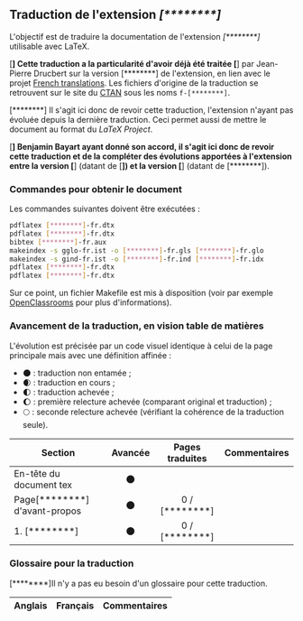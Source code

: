 ## Traduction de l'extension *[********]*

L'objectif est de traduire la documentation de l'extension *[********]* utilisable avec LaTeX. 

[********] Cette traduction a la particularité d'avoir déjà été traitée [********] par Jean-Pierre Drucbert sur la version [********] de l'extension, en lien avec le projet [French translations](https://www.ctan.org/pkg/french-translations). Les fichiers d'origine de la traduction se retrouvent sur le site du [CTAN](https://www.ctan.org/tex-archive/info/french-translations/macros/latex/required/tools) sous les noms `f-[********]`.

[********] Il s'agit ici donc de revoir cette traduction, l'extension n'ayant pas évoluée depuis la dernière traduction. Ceci permet aussi de mettre le document au format du *LaTeX Project*.

[********] Benjamin Bayart ayant donné son accord, il s'agit ici donc de revoir cette traduction et de la compléter des évolutions apportées à l'extension entre la version [********] (datant de [********]) et la version [********] (datant de [********]).

### Commandes pour obtenir le document

Les commandes suivantes doivent être exécutées :

```bash
pdflatex [********]-fr.dtx
pdflatex [********]-fr.dtx
bibtex [********]-fr.aux
makeindex -s gglo-fr.ist -o [********]-fr.gls [********]-fr.glo
makeindex -s gind-fr.ist -o [********]-fr.ind [********]-fr.idx
pdflatex [********]-fr.dtx
pdflatex [********]-fr.dtx
```

Sur ce point, un fichier Makefile est mis à disposition (voir par exemple [OpenClassrooms](https://openclassrooms.com/courses/compilez-sous-gnu-linux#/id/r-1130480) pour plus d'informations).


### Avancement de la traduction, en vision table de matières

L'évolution est précisée par un code visuel identique à celui de la page principale mais avec une définition affinée :

- :new_moon: : traduction non entamée ;
- :waxing_crescent_moon: : traduction en cours ;
- :first_quarter_moon: : traduction achevée ;
- :waxing_gibbous_moon: : première relecture achevée (comparant original et traduction) ; 
- :full_moon: : seconde relecture achevée (vérifiant la cohérence de la traduction seule).

Section                       | Avancée                | Pages traduites | Commentaires 
----------------------------- | :--------------------: | :-------------: | -------------------------
En-tête du document tex       | :new_moon:             |                 |
Page[********] d'avant-propos | :new_moon:             | 0 / [********]  | 
1. [********]                 | :new_moon:             | 0 / [********]  |


### Glossaire pour la traduction

[********]Il n'y a pas eu besoin d'un glossaire pour cette traduction.

Anglais                | Français                                       | Commentaires 
---------------------- | ---------------------------------------------- | -------------------------------
